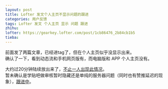 ```yaml
---
layout: post
title: Lofter 发文个人主页不显示问题的跟进
categories: 用户反馈
tags: Lofter 发文 个人主页 显示 问题 跟进
zhihu: 
lofter: https://gearkey.lofter.com/post/1cb86476_2b84cb1b5
tieba: 
---
```


前面发了两篇文章，已经进tag了，但在个人主页似乎没显示出来。  
确认了一下，看到动态流和手机网页版有，而电脑版和 APP 个人主页没有。

大约过20分钟陆续放出来了，[不止一人出现此情况](https://creator114514.lofter.com/post/7492c02f_2b84c6602)。  
暂未确认是学贴吧做审核暂时隐藏还是单纯的服务器问题（同时也有赞推延迟的现象），[跟进中](https://tieba.baidu.com/f?kw=lofter)。